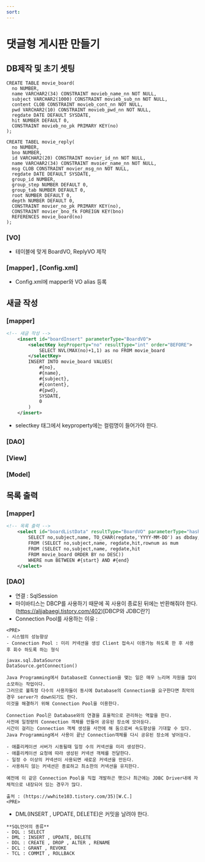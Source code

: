 ```yaml
---
sort:
---
```


# 댓글형 게시판 만들기


## DB제작 및 초기 셋팅

```
CREATE TABLE movie_board(
  no NUMBER,
  name VARCHAR2(34) CONSTRAINT movieb_name_nn NOT NULL,
  subject VARCHAR2(1000) CONSTRAINT movieb_sub_nn NOT NULL,
  content CLOB CONSTRAINT movieb_cont_nn NOT NULL,
  pwd VARCHAR2(10) CONSTRAINT movieb_pwd_nn NOT NULL,
  regdate DATE DEFAULT SYSDATE,
  hit NUMBER DEFAULT 0,
  CONSTRAINT movieb_no_pk PRIMARY KEY(no)
);

CREATE TABEL movie_reply(
  no NUMBER,
  bno NUMBER,
  id VARCHAR2(20) CONSTRAINT movier_id_nn NOT NULL,
  name VARCHAR2(34) CONSTRAINT mvoier_name_nn NOT NULL,
  msg CLOB CONSTRAINT movier_msg_nn NOT NULL,
  regdate DATE DEFAULT SYSDATE,
  group_id NUMBER,
  group_step NUMBER DEFAULT 0,
  group_tab NUMBER DEFAULT 0,
  root NUMBER DEFAULT 0,
  depth NUMBER DEFAULT 0,
  CONSTRAINT movier_no_pk PRIMARY KEY(no),
  CONSTRAINT movier_bno_fk FOREIGN KEY(bno)
  REFERENCES movie_board(no)
);
```

### [VO]
- 테이블에 맞게 BoardVO, ReplyVO 제작


### [mapper] , [Config.xml]
- Config.xml에 mapper와 VO alias 등록

## 새글 작성
### [mapper]

```xml 
<!-- 새글 작성 -->
	<insert id="boardInsert" parameterType="BoardVO">
		<selectKey keyProperty="no" resultType="int" order="BEFORE">
			SELECT NVL(MAX(no)+1,1) as no FROM movie_board
		</selectKey>
		INSERT INTO movie_board VALUES(
			#{no},
			#{name},
			#{subject},
			#{content},
			#{pwd},
			SYSDATE,
			0
		)
	</insert>
```

- selectkey 태그에서 keyproperty에는 컬럼명이 들어가야 한다.


### [DAO]

### [View]

### [Model]

## 목록 출력
### [mapper]

```xml
<!-- 목록 출력 -->
	<select id="boardListData" resultType="BoardVO" parameterType="hashmap">
		SELECT no,subject,name, TO_CHAR(regdate,'YYYY-MM-DD') as dbday,hit,num
		FROM (SELECT no,subject,name, regdate,hit,rownum as mum
		FROM (SELECT no,subject,name, regdate,hit 
		FROM movie_board ORDER BY no DESC))
		WHERE num BETWEEN #{start} AND #{end}
	</select>
```

### [DAO]
- 연결 : SqlSession
- 마이바티스는 DBCP를 사용하기 때문에 꼭 사용이 종료된 뒤에는 반환해줘야 한다. (https://aljjabaegi.tistory.com/402)[DBCP와 JDBC란?]
- Connection Pool를 사용하는 이유 :

```
<PRE>
- 시스템의 성능향상 
- Connection Pool : 미리 커넥션을 생성 Client 접속시 이용가능 하도록 한 후 사용 후 회수 하도록 하는 형식

javax.sql.DataSource
DataSource.getConnection()

Java Programming에서 Database로 Connection을 맺는 일은 매우 느리며 자원을 많이 소모하는 작업이다.
그러므로 불특정 다수의 사용자들이 동시에 Database의 Connection을 요구한다면 최악의 경우 server가 down되기도 한다.
이것을 해결하기 위해 Connection Pool을 이용한다.

Connection Pool은 Database와의 연결을 효율적으로 관리하는 역할을 한다.
사전에 일정량의 Connection 객체를 만들어 공유된 장소에 모아둔다.
시간이 걸리는 Connection 객체 생성을 사전에 해 둠으로써 속도향상을 기대할 수 있다.
Java Programming에서 사용이 끝난 Connection객체를 다시 공유된 장소에 넣어둔다.

- 애플리케이션 서버가 시동될때 일정 수의 커넥션을 미리 생성한다.
- 애플리케이션 요청에 따라 생성된 커넥션 객체를 전달한다.
- 일정 수 이상의 커넥션이 사용되면 새로운 커넥션을 만든다.
- 사용하지 않는 커넥션은 종료하고 최소한의 커넥션을 유지한다.

예전에 이 같은 Connection Pool을 직접 개발하곤 햇으나 최근에는 JDBC Driver내에 자체적으로 내장되어 있는 경우가 많다.

출처 : (https://wwhite103.tistory.com/35)[W.C.]
<PRE>
```

- DML(INSERT , UPDATE, DELETE)은 커밋을 날려야 한다. 

```note
**SQL언어의 종류**
- DQL : SELECT
- DML : INSERT , UPDATE, DELETE
- DDL : CREATE , DROP , ALTER , RENAME
- DCL : GRANT , REVOKE
- TCL : COMMIT , ROLLBACK
```



